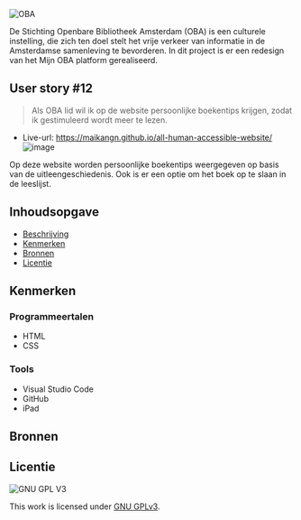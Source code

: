 ![OBA](https://user-images.githubusercontent.com/1061632/191293310-64f64c1f-8b5a-42a3-8181-d0fb240ebc56.png)

De Stichting Openbare Bibliotheek Amsterdam (OBA) is een culturele instelling, die zich ten doel stelt het vrije verkeer van informatie in de Amsterdamse samenleving te bevorderen. In dit project is er een redesign van het Mijn OBA platform gerealiseerd.

## User story #12
> Als OBA lid wil ik op de website persoonlijke boekentips krijgen, zodat ik gestimuleerd wordt meer te lezen.

* Live-url: https://maikangn.github.io/all-human-accessible-website/
![image](https://user-images.githubusercontent.com/112856292/207362091-12c5e6bb-e7e2-4de6-926d-b56a9822e8e7.png)

Op deze website worden persoonlijke boekentips weergegeven op basis van de uitleengeschiedenis. Ook is er een optie om het boek op te slaan in de leeslijst. 


## Inhoudsopgave

  * [Beschrijving](#beschrijving)
  * [Kenmerken](#kenmerken)
  * [Bronnen](#bronnen)
  * [Licentie](#licentie)

## Kenmerken
### Programmeertalen
- HTML
- CSS

### Tools
- Visual Studio Code
- GitHub
- iPad

## Bronnen

## Licentie

![GNU GPL V3](https://www.gnu.org/graphics/gplv3-127x51.png)

This work is licensed under [GNU GPLv3](./LICENSE).

